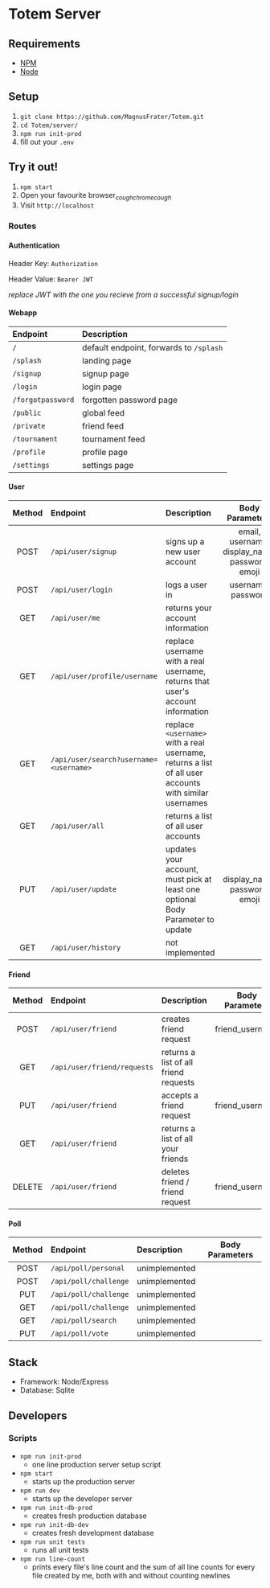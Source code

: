 # Totem Server

## Requirements

* [NPM](https://www.npmjs.com/ "Social media website that rates memes.")
* [Node](https://nodejs.org/)

## Setup

1. `git clone https://github.com/MagnusFrater/Totem.git`
2. `cd Totem/server/`
3. `npm run init-prod`
5. fill out your `.env`

## Try it out!

1. `npm start`
2. Open your favourite browser<sub>*coughchromecough*</sub>
3. Visit `http://localhost`

### Routes

#### Authentication

Header Key: `Authorization`

Header Value: `Bearer JWT`

*replace JWT with the one you recieve from a successful signup/login*

#### Webapp

| Endpoint | Description |
| :--- | :--- |
| `/` | default endpoint, forwards to `/splash` |
| `/splash` | landing page |
| `/signup` | signup page |
| `/login` | login page |
| `/forgotpassword` | forgotten password page |
| `/public` | global feed |
| `/private` | friend feed |
| `/tournament` | tournament feed |
| `/profile` | profile page |
| `/settings` | settings page |

#### User

| Method | Endpoint | Description | Body Parameters |
| :---: | :--- | :--- | :---: |
| POST | `/api/user/signup` | signs up a new user account | email, username, display_name, password, emoji |
| POST | `/api/user/login` | logs a user in | username, password |
| GET | `/api/user/me` | returns your account information |  |
| GET | `/api/user/profile/username` | replace username with a real username, returns that user's account information |  |
| GET | `/api/user/search?username=<username>` | replace `<username>` with a real username, returns a list of all user accounts with similar usernames |  |
| GET | `/api/user/all` | returns a list of all user accounts |  |
| PUT | `/api/user/update` | updates your account, must pick at least one optional Body Parameter to update | display_name, password, emoji |
| GET | `/api/user/history` | not implemented |  |

#### Friend

| Method | Endpoint | Description | Body Parameters |
| :---: | :--- | :--- | :---: |
| POST | `/api/user/friend` | creates friend request | friend_username |
| GET | `/api/user/friend/requests` | returns a list of all friend requests |  |
| PUT | `/api/user/friend` | accepts a friend request | friend_username |
| GET | `/api/user/friend` | returns a list of all your friends |  |
| DELETE | `/api/user/friend` | deletes friend / friend request | friend_username |

#### Poll

| Method | Endpoint | Description | Body Parameters |
| :---: | :--- | :--- | :---: |
| POST | `/api/poll/personal` | unimplemented |  |
| POST | `/api/poll/challenge` | unimplemented |  |
| PUT | `/api/poll/challenge` | unimplemented |  |
| GET | `/api/poll/challenge` | unimplemented |  |
| GET | `/api/poll/search` | unimplemented |  |
| PUT | `/api/poll/vote` | unimplemented |  |

## Stack

* Framework: Node/Express
* Database: Sqlite

## Developers

### Scripts

* `npm run init-prod`
  * one line production server setup script
* `npm start`
  * starts up the production server
* `npm run dev`
  * starts up the developer server
* `npm run init-db-prod`
  * creates fresh production database
* `npm run init-db-dev`
  * creates fresh development database
* `npm run unit tests`
  * runs all unit tests
* `npm run line-count`
  * prints every file's line count and the sum of all line counts for every file created by me, both with and without counting newlines
 

